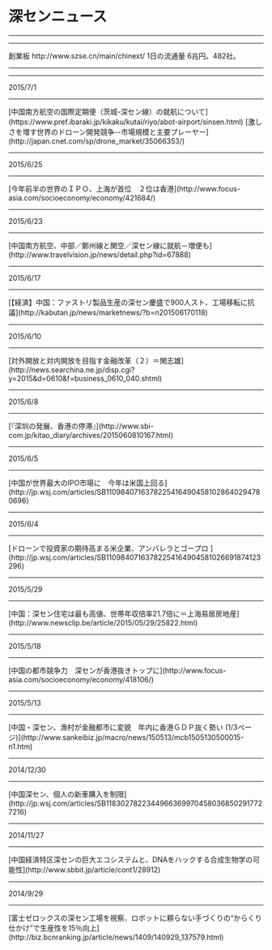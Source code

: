 # 深センニュース
---
<hr>
創業板 http://www.szse.cn/main/chinext/ 1日の流通量 6兆円。482社。
<hr>
<hr>
2015/7/1
<hr>
[中国南方航空の国際定期便（茨城-深セン線）の就航について](https://www.pref.ibaraki.jp/kikaku/kutai/riyo/abot-airport/sinsen.html)
[激しさを増す世界のドローン開発競争--市場規模と主要プレーヤー](http://japan.cnet.com/sp/drone_market/35066353/)
<hr>
2015/6/25
<hr>
[今年前半の世界のＩＰＯ、上海が首位　２位は香港](http://www.focus-asia.com/socioeconomy/economy/421684/)
<hr>
2015/6/23
<hr>
[中国南方航空、中部／鄭州線と関空／深セン線に就航－増便も](http://www.travelvision.jp/news/detail.php?id=67888)
<hr>
2015/6/17
<hr>
[【経済】中国：ファストリ製品生産の深セン慶盛で900人スト、工場移転に抗議](http://kabutan.jp/news/marketnews/?b=n201506170118)
<hr>
2015/6/10
<hr>
[対外開放と対内開放を目指す金融改革（２）＝関志雄](http://news.searchina.ne.jp/disp.cgi?y=2015&d=0610&f=business_0610_040.shtml)
<hr>
2015/6/8
<hr>
[『深圳の発展、香港の停滞』](http://www.sbi-com.jp/kitao_diary/archives/2015060810167.html)
<hr>
2015/6/5
<hr>
[中国が世界最大のIPO市場に　今年は米国上回る](http://jp.wsj.com/articles/SB11098407163782254164904581028640294780696)
<hr>
2015/6/4
<hr>
[ドローンで投資家の期待高まる米企業、アンバレラとゴープロ
](http://jp.wsj.com/articles/SB11098407163782254164904581026691874123296)
<hr>
2015/5/29
<hr>
[中国：深セン住宅は最も高値、世帯年収倍率21.7倍に＝上海易居房地産](http://www.newsclip.be/article/2015/05/29/25822.html)
<hr>
2015/5/18
<hr>
[中国の都市競争力　深センが香港抜きトップに](http://www.focus-asia.com/socioeconomy/economy/418106/)
<hr>
2015/5/13
<hr>
[中国・深セン、漁村が金融都市に変貌　年内に香港ＧＤＰ抜く勢い (1/3ページ)](http://www.sankeibiz.jp/macro/news/150513/mcb1505130500015-n1.htm)
<hr>
2014/12/30
<hr>
[中国深セン、個人の新車購入を制限](http://jp.wsj.com/articles/SB11830278223449663699704580368502917727216)
<hr>
2014/11/27
<hr>
[中国経済特区深センの巨大エコシステムと、DNAをハックする合成生物学の可能性](http://www.sbbit.jp/article/cont1/28912)
<hr>
2014/9/29
<hr>
[富士ゼロックスの深セン工場を視察、ロボットに頼らない手づくりの“からくり仕かけ”で生産性を15％向上](http://biz.bcnranking.jp/article/news/1409/140929_137579.html)
